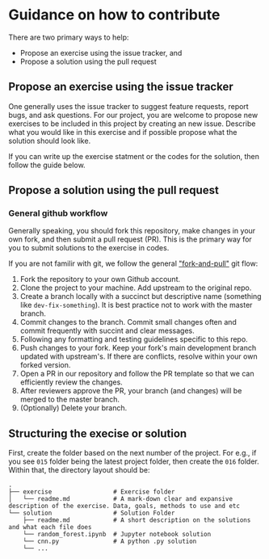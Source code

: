 # Guidance on how to contribute

There are two primary ways to help:
 - Propose an exercise using the issue tracker, and
 - Propose a solution using the pull request

## Propose an exercise using the issue tracker

One generally uses the issue tracker to suggest feature requests, report bugs, and ask questions.
For our project, you are welcome to propose new exercises to be included in this project by creating an new issue.
Describe what you would like in this exercise and if possible propose what the solution should look like.

If you can write up the exercise statment or the codes for the solution, then follow the guide below.


##  Propose a solution using the pull request

### General github workflow

Generally speaking, you should fork this repository, make changes in your own fork, and then submit a pull request (PR). 
This is the primary way for you to submit solutions to the exercise in codes. 

If you are not familir with git, we follow the general ["fork-and-pull"](https://github.com/susam/gitpr) git flow:

1. Fork the repository to your own Github account.
2. Clone the project to your machine. Add upstream to the original repo.
3. Create a branch locally with a succinct but descriptive name (something like `dev-fix-something`). It is best practice not to work with the master branch.
4. Commit changes to the branch. Commit small changes often and commit frequently with succint and clear messages.
5. Following any formatting and testing guidelines specific to this repo.
6. Push changes to your fork. Keep your fork's main development branch updated with upstream's. If there are conflicts, resolve within your own forked version.
7. Open a PR in our repository and follow the PR template so that we can efficiently review the changes.
8. After reviewers approve the PR, your branch (and changes) will be merged to the master branch.
9. (Optionally) Delete your branch.


## Structuring the execise or solution

First, create the folder based on the next number of the project. For e.g., if you see `015` folder being the latest project folder, then create the `016` folder. Within that, the directory layout should be:

    .
    ├── exercise                 # Exercise folder
    │   └── readme.md            # A mark-down clear and expansive description of the exercise. Data, goals, methods to use and etc
    └── solution                 # Solution Folder
        ├── readme.md            # A short description on the solutions and what each file does
        └── random_forest.ipynb  # Jupyter notebook solution
        └── cnn.py               # A python .py solution
        └── ...



